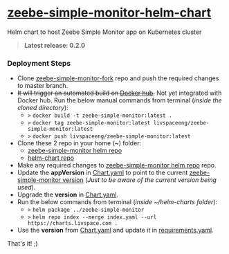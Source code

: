 # [zeebe-simple-monitor-helm-chart](https://github.com/livspaceeng/zeebe-simple-monitor)

Helm chart to host Zeebe Simple Monitor app on Kubernetes cluster
> **Latest release: 0.2.0**

### Deployment Steps
- Clone [zeebe-simple-monitor-fork](https://github.com/strawhat5/zeebe-simple-monitor) repo and push the required changes to master branch.
- ~~It will trigger an automated build on [Docker hub](https://hub.docker.com/repository/docker/livspaceeng/zeebe-simple-monitor).~~ Not yet integrated with Docker hub. Run the below manual commands from terminal (*inside the cloned directory*):
  + `>` `docker build -t zeebe-simple-monitor:latest .`
  + `>` `docker tag zeebe-simple-monitor:latest livspaceeng/zeebe-simple-monitor:latest`
  + `>` `docker push livspaceeng/zeebe-simple-monitor:latest`
- Clone these 2 repo in your home (**~**) folder:
  + [zeebe-simple-monitor helm repo](https://github.com/livspaceeng/zeebe-simple-monitor)
  + [helm-chart repo](https://github.com/livspaceeng/helm-charts)
- Make any required changes to [zeebe-simple-monitor helm repo](https://github.com/livspaceeng/zeebe-simple-monitor) repo.
- Update the **appVersion** in [Chart.yaml](./Chart.yaml) to point to the current [zeebe-simple-monitor version](https://github.com/strawhat5/zeebe-simple-monitor/blob/master/pom.xml) (*Just to be aware of the current version being used*).
- Upgrade the **version** in [Chart.yaml](./Chart.yaml).
- Run the below commands from terminal (*inside ~/helm-charts folder*):
  + `>` `helm package ../zeebe-simple-monitor`
  + `>` `helm repo index --merge index.yaml --url https://charts.livspace.com .`
- Use the **version** from [Chart.yaml](./Chart.yaml) and update it in [requirements.yaml](https://bitbucket.org/livspaceeng/environment-jx-dev/src/master/env/requirements.yaml).

That's it! ;)
